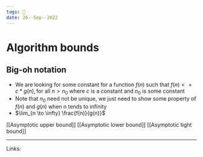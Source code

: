 ```yaml
---
tags: 🌱
date: 26--Sep--2022
---
```


# Algorithm bounds

## Big-oh notation
- We are looking for some constant for a function $f(n)$ such that $f(n) <= c * g(n),\text{for all } n>n_0$ where *c* is a constant and $n_0$ is some constant
- Note that $n_0$ need not be unique, we just need to show some property of $f(n)$ and $g(n)$ when n tends to infinity
- $\lim_{n \to \infty} \frac{f(n)}{g(n)}$

[[Asymptotic upper bound]]
[[Asymptotic lower bound]]
[[Asymptotic tight bound]]

---
Links: 